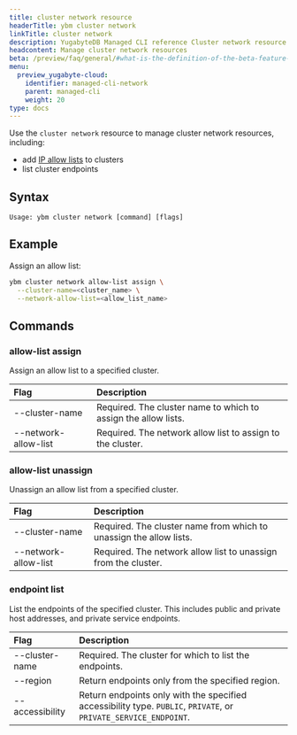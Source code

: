 ```yaml
---
title: cluster network resource
headerTitle: ybm cluster network
linkTitle: cluster network
description: YugabyteDB Managed CLI reference Cluster network resource.
headcontent: Manage cluster network resources
beta: /preview/faq/general/#what-is-the-definition-of-the-beta-feature-tag
menu:
  preview_yugabyte-cloud:
    identifier: managed-cli-network
    parent: managed-cli
    weight: 20
type: docs
---
```


Use the `cluster network` resource to manage cluster network resources, including:

- add [IP allow lists](../../cloud-secure-clusters/add-connections/) to clusters
- list cluster endpoints

## Syntax

```text
Usage: ybm cluster network [command] [flags]
```

## Example

Assign an allow list:

```sh
ybm cluster network allow-list assign \
  --cluster-name=<cluster_name> \
  --network-allow-list=<allow_list_name>
```

## Commands

### allow-list assign

Assign an allow list to a specified cluster.

| Flag | Description |
| :--- | :--- |
| --cluster-name | Required. The cluster name to which to assign the allow lists. |
| --network-allow-list | Required. The network allow list to assign to the cluster. |

### allow-list unassign

Unassign an allow list from a specified cluster.

| Flag | Description |
| :--- | :--- |
| --cluster-name | Required. The cluster name from which to unassign the allow lists. |
| --network-allow-list | Required. The network allow list to unassign from the cluster. |

### endpoint list

List the endpoints of the specified cluster. This includes public and private host addresses, and private service endpoints.

| Flag | Description |
| :--- | :--- |
| --cluster-name | Required. The cluster for which to list the endpoints. |
| --region | Return endpoints only from the specified region. |
| --accessibility | Return endpoints only with the specified accessibility type. `PUBLIC`, `PRIVATE`, or `PRIVATE_SERVICE_ENDPOINT`.
